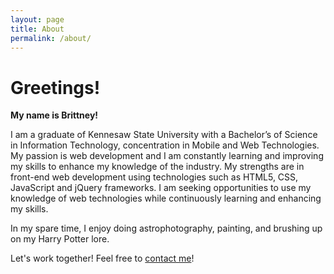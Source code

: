 ```yaml
---
layout: page
title: About
permalink: /about/
---
```


<h1>Greetings!</h1>

<strong>My name is Brittney!</strong>

I am a graduate of Kennesaw State University with a Bachelor’s of Science in Information Technology, concentration in Mobile and Web Technologies. My passion is web development and I am constantly learning and improving my skills to enhance my knowledge of the industry. My strengths are in front-end web development using technologies such as HTML5, CSS, JavaScript and jQuery frameworks. I am seeking opportunities to use my knowledge of web technologies while continuously learning and enhancing my skills.


In my spare time, I enjoy doing astrophotography, painting, and brushing up on my Harry Potter lore.

Let's work together! Feel free to [contact me](https://www.brittneymiller.com/)!
